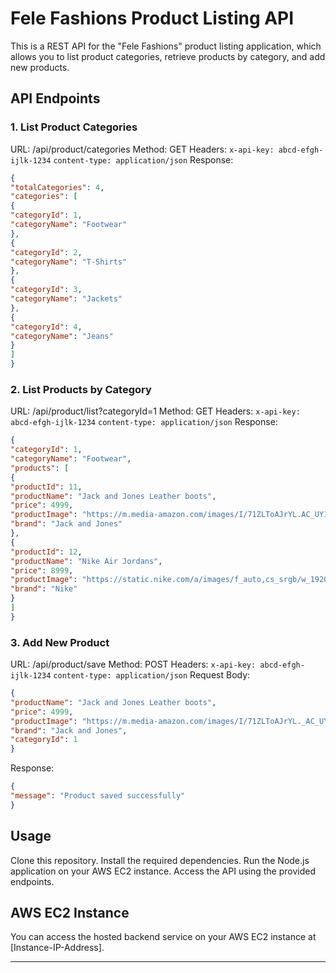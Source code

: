 # Fele Fashions Product Listing API

This is a REST API for the "Fele Fashions" product listing application, which allows you to list product categories, retrieve products by category, and add new products.

## API Endpoints

### 1. List Product Categories

URL: /api/product/categories
Method: GET
Headers:
`x-api-key: abcd-efgh-ijlk-1234`
`content-type: application/json`
Response:
```json
{
"totalCategories": 4,
"categories": [
{
"categoryId": 1,
"categoryName": "Footwear"
},
{
"categoryId": 2,
"categoryName": "T-Shirts"
},
{
"categoryId": 3,
"categoryName": "Jackets"
},
{
"categoryId": 4,
"categoryName": "Jeans"
}
]
}
```
### 2. List Products by Category

URL: /api/product/list?categoryId=1
Method: GET
Headers:
`x-api-key: abcd-efgh-ijlk-1234`
`content-type: application/json`
Response:
```json
{
"categoryId": 1,
"categoryName": "Footwear",
"products": [
{
"productId": 11,
"productName": "Jack and Jones Leather boots",
"price": 4999,
"productImage": "https://m.media-amazon.com/images/I/71ZLToAJrYL.AC_UY1000.jpg",
"brand": "Jack and Jones"
},
{
"productId": 12,
"productName": "Nike Air Jordans",
"price": 8999,
"productImage": "https://static.nike.com/a/images/f_auto,cs_srgb/w_1920,c_limit/89c121fc-3d07-4de0-aef6-bcc9c2764a2c/air-jordan-1-2022-lost-and-found-chicago-the-inspiration-behind-the-design.jpg",
"brand": "Nike"
}
]
}
```
### 3. Add New Product

URL: /api/product/save
Method: POST
Headers:
`x-api-key: abcd-efgh-ijlk-1234`
`content-type: application/json`
Request Body:
```json
{
"productName": "Jack and Jones Leather boots",
"price": 4999,
"productImage": "https://m.media-amazon.com/images/I/71ZLToAJrYL._AC_UY1000_.jpg",
"brand": "Jack and Jones",
"categoryId": 1
}
```
Response:
```json
{
"message": "Product saved successfully"
}
```

## Usage

Clone this repository.
Install the required dependencies.
Run the Node.js application on your AWS EC2 instance.
Access the API using the provided endpoints.
## AWS EC2 Instance

You can access the hosted backend service on your AWS EC2 instance at [Instance-IP-Address].

---
